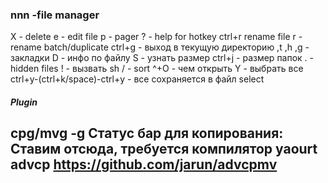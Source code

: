 ### nnn -file manager

X - delete
e - edit file
p - pager
? - help for hotkey
ctrl+r rename file
r - rename batch/duplicate
ctrl+g - выход в текущую директорию
,t ,h ,g - закладки
D - инфо по файлу
S - узнать размер
ctrl+j - размер папок
. - hidden files
! - вызвать sh
/ - sort
^+O - чем открыть
Y - выбрать все
ctrl+y-(сtrl+k/space)-ctrl+y - все сохраняется в файл select

##### Plugin

cpg/mvg -g
Статус бар для копирования:
Ставим отсюда, требуется компилятор
yaourt advcp
https://github.com/jarun/advcpmv
-


